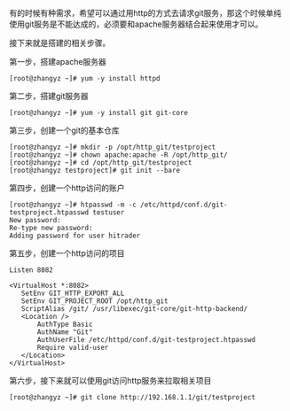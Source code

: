 
有的时候有种需求，希望可以通过用http的方式去请求git服务，那这个时候单纯使用git服务是不能达成的，必须要和apache服务器结合起来使用才可以。

接下来就是搭建的相关步骤。

第一步，搭建apache服务器

```
[root@zhangyz ~]# yum -y install httpd
```

第二步，搭建git服务器

```
[root@zhangyz ~]# yum -y install git git-core
```

第三步，创建一个git的基本仓库

```
[root@zhangyz ~]# mkdir -p /opt/http_git/testproject
[root@zhangyz ~]# chown apache:apache -R /opt/http_git/
[root@zhangyz ~]# cd /opt/http_git/testproject
[root@zhangyz testproject]# git init --bare
```

第四步，创建一个http访问的账户

```
[root@zhangyz ~]# htpasswd -m -c /etc/httpd/conf.d/git-testproject.htpasswd testuser
New password: 
Re-type new password: 
Adding password for user hitrader
```

第五步，创建一个http访问的项目

```
Listen 8082

<VirtualHost *:8082>
   SetEnv GIT_HTTP_EXPORT_ALL
   SetEnv GIT_PROJECT_ROOT /opt/http_git
   ScriptAlias /git/ /usr/libexec/git-core/git-http-backend/
   <Location />
       AuthType Basic
       AuthName "Git"
       AuthUserFile /etc/httpd/conf.d/git-testproject.htpasswd
       Require valid-user
   </Location>
</VirtualHost>
```

第六步，接下来就可以使用git访问http服务来拉取相关项目

```
[root@zhangyz ~]# git clone http://192.168.1.1/git/testproject
```
